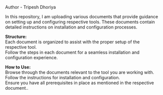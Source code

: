 Author - Tripesh Dhoriya

In this repository, I am uploading various documents that provide guidance on setting up and configuring respective tools. These documents contain detailed instructions on installation and configuration processes.

**Structure:**<br>
Each document is organized to assist with the proper setup of the respective tool.<br>
Follow the steps in each document for a seamless installation and configuration experience.

**How to Use:**<br>
Browse through the documents relevant to the tool you are working with.<br>
Follow the instructions for installation and configuration.<br>
Ensure you have all prerequisites in place as mentioned in the respective document..<br>
